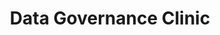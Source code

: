 ---
airtable_createdTime: '2022-05-10T12:53:00.000Z'
airtable_id: recAi4wUQSatInzBo
icon:
- /assets/pdg/data-governance-clinic-noun-interview-2768429.png
table: methods
title: Data Governance Clinic
---